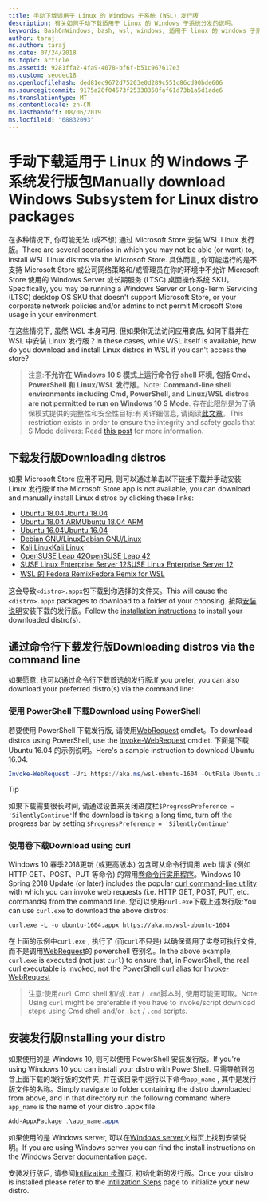```yaml
---
title: 手动下载适用于 Linux 的 Windows 子系统 (WSL) 发行版
description: 有关如何手动下载适用于 Linux 的 Windows 子系统分发的说明。
keywords: BashOnWindows, bash, wsl, windows, 适用于 linux 的 windows 子系统, WSL, windows 子系统, 发行版, ubuntu, openSUSE, SLES, debian, kali
author: taraj
ms.author: taraj
ms.date: 07/24/2018
ms.topic: article
ms.assetid: 9281ffa2-4fa9-4078-bf6f-b51c967617e3
ms.custom: seodec18
ms.openlocfilehash: ded81ec9672d75203e0d289c551c86cd90bde606
ms.sourcegitcommit: 9175a28f04573f25338358faf61d73b1a5d1ade6
ms.translationtype: MT
ms.contentlocale: zh-CN
ms.lasthandoff: 08/06/2019
ms.locfileid: "68832093"
---
```

# <a name="manually-download-windows-subsystem-for-linux-distro-packages"></a><span data-ttu-id="61271-104">手动下载适用于 Linux 的 Windows 子系统发行版包</span><span class="sxs-lookup"><span data-stu-id="61271-104">Manually download Windows Subsystem for Linux distro packages</span></span>

<span data-ttu-id="61271-105">在多种情况下, 你可能无法 (或不想) 通过 Microsoft Store 安装 WSL Linux 发行版。</span><span class="sxs-lookup"><span data-stu-id="61271-105">There are several scenarios in which you may not be able (or want) to, install WSL Linux distros via the Microsoft Store.</span></span> <span data-ttu-id="61271-106">具体而言, 你可能运行的是不支持 Microsoft Store 或公司网络策略和/或管理员在你的环境中不允许 Microsoft Store 使用的 Windows Server 或长期服务 (LTSC) 桌面操作系统 SKU。</span><span class="sxs-lookup"><span data-stu-id="61271-106">Specifically, you may be running a Windows Server or Long-Term Servicing (LTSC) desktop OS SKU that doesn't support Microsoft Store, or your corporate network policies and/or admins to not permit Microsoft Store usage in your environment.</span></span>

<span data-ttu-id="61271-107">在这些情况下, 虽然 WSL 本身可用, 但如果你无法访问应用商店, 如何下载并在 WSL 中安装 Linux 发行版？</span><span class="sxs-lookup"><span data-stu-id="61271-107">In these cases, while WSL itself is available, how do you download and install Linux distros in WSL if you can't access the store?</span></span>

> <span data-ttu-id="61271-108">注意:**不允许在 Windows 10 S 模式上运行命令行 shell 环境, 包括 Cmd、PowerShell 和 Linux/WSL 发行版**。</span><span class="sxs-lookup"><span data-stu-id="61271-108">Note: **Command-line shell environments including Cmd, PowerShell, and Linux/WSL distros are not permitted to run on Windows 10 S Mode**.</span></span> <span data-ttu-id="61271-109">存在此限制是为了确保模式提供的完整性和安全性目标:有关详细信息, 请阅读[此文章](https://blogs.msdn.microsoft.com/commandline/2017/05/18/will-linux-distros-run-on-windows-10-s/)。</span><span class="sxs-lookup"><span data-stu-id="61271-109">This restriction exists in order to ensure the integrity and safety goals that S Mode delivers: Read [this post](https://blogs.msdn.microsoft.com/commandline/2017/05/18/will-linux-distros-run-on-windows-10-s/) for more information.</span></span>

## <a name="downloading-distros"></a><span data-ttu-id="61271-110">下载发行版</span><span class="sxs-lookup"><span data-stu-id="61271-110">Downloading distros</span></span>

<span data-ttu-id="61271-111">如果 Microsoft Store 应用不可用, 则可以通过单击以下链接下载并手动安装 Linux 发行版:</span><span class="sxs-lookup"><span data-stu-id="61271-111">If the Microsoft Store app is not available, you can download and manually install Linux distros by clicking these links:</span></span>
* [<span data-ttu-id="61271-112">Ubuntu 18.04</span><span class="sxs-lookup"><span data-stu-id="61271-112">Ubuntu 18.04</span></span>](https://aka.ms/wsl-ubuntu-1804)
* [<span data-ttu-id="61271-113">Ubuntu 18.04 ARM</span><span class="sxs-lookup"><span data-stu-id="61271-113">Ubuntu 18.04 ARM</span></span>](https://aka.ms/wsl-ubuntu-1804-arm)
* [<span data-ttu-id="61271-114">Ubuntu 16.04</span><span class="sxs-lookup"><span data-stu-id="61271-114">Ubuntu 16.04</span></span>](https://aka.ms/wsl-ubuntu-1604)
* [<span data-ttu-id="61271-115">Debian GNU/Linux</span><span class="sxs-lookup"><span data-stu-id="61271-115">Debian GNU/Linux</span></span>](https://aka.ms/wsl-debian-gnulinux)
* [<span data-ttu-id="61271-116">Kali Linux</span><span class="sxs-lookup"><span data-stu-id="61271-116">Kali Linux</span></span>](https://aka.ms/wsl-kali-linux-new)
* [<span data-ttu-id="61271-117">OpenSUSE Leap 42</span><span class="sxs-lookup"><span data-stu-id="61271-117">OpenSUSE Leap 42</span></span>](https://aka.ms/wsl-opensuse-42)
* [<span data-ttu-id="61271-118">SUSE Linux Enterprise Server 12</span><span class="sxs-lookup"><span data-stu-id="61271-118">SUSE Linux Enterprise Server 12</span></span>](https://aka.ms/wsl-sles-12)
* [<span data-ttu-id="61271-119">WSL 的 Fedora Remix</span><span class="sxs-lookup"><span data-stu-id="61271-119">Fedora Remix for WSL</span></span>](https://github.com/WhitewaterFoundry/WSLFedoraRemix/releases/)

<span data-ttu-id="61271-120">这会导致`<distro>.appx`包下载到你选择的文件夹。</span><span class="sxs-lookup"><span data-stu-id="61271-120">This will cause the `<distro>.appx` packages to download to a folder of your choosing.</span></span> <span data-ttu-id="61271-121">按照[安装说明](#Installing-your-distro)安装下载的发行版。</span><span class="sxs-lookup"><span data-stu-id="61271-121">Follow the [installation instructions](#Installing-your-distro) to install your downloaded distro(s).</span></span>

## <a name="downloading-distros-via-the-command-line"></a><span data-ttu-id="61271-122">通过命令行下载发行版</span><span class="sxs-lookup"><span data-stu-id="61271-122">Downloading distros via the command line</span></span>
<span data-ttu-id="61271-123">如果愿意, 也可以通过命令行下载首选的发行版:</span><span class="sxs-lookup"><span data-stu-id="61271-123">If you prefer, you can also download your preferred distro(s) via the command line:</span></span>

 ### <a name="download-using-powershell"></a><span data-ttu-id="61271-124">使用 PowerShell 下载</span><span class="sxs-lookup"><span data-stu-id="61271-124">Download using PowerShell</span></span>
 <span data-ttu-id="61271-125">若要使用 PowerShell 下载发行版, 请使用[WebRequest](https://msdn.microsoft.com/powershell/reference/5.1/microsoft.powershell.utility/invoke-webrequest) cmdlet。</span><span class="sxs-lookup"><span data-stu-id="61271-125">To download distros using PowerShell, use the [Invoke-WebRequest](https://msdn.microsoft.com/powershell/reference/5.1/microsoft.powershell.utility/invoke-webrequest) cmdlet.</span></span> <span data-ttu-id="61271-126">下面是下载 Ubuntu 16.04 的示例说明。</span><span class="sxs-lookup"><span data-stu-id="61271-126">Here's a sample instruction to download Ubuntu 16.04.</span></span>

```powershell
Invoke-WebRequest -Uri https://aka.ms/wsl-ubuntu-1604 -OutFile Ubuntu.appx -UseBasicParsing
```

> [!TIP]
> <span data-ttu-id="61271-127">如果下载需要很长时间, 请通过设置来关闭进度栏`$ProgressPreference = 'SilentlyContinue'`</span><span class="sxs-lookup"><span data-stu-id="61271-127">If the download is taking a long time, turn off the progress bar by setting `$ProgressPreference = 'SilentlyContinue'`</span></span>

### <a name="download-using-curl"></a><span data-ttu-id="61271-128">使用卷下载</span><span class="sxs-lookup"><span data-stu-id="61271-128">Download using curl</span></span>
<span data-ttu-id="61271-129">Windows 10 春季2018更新 (或更高版本) 包含可从命令行调用 web 请求 (例如 HTTP GET、POST、PUT 等命令) 的常用[卷命令行实用程序](https://curl.haxx.se/)。</span><span class="sxs-lookup"><span data-stu-id="61271-129">Windows 10 Spring 2018 Update (or later) includes the popular [curl command-line utility](https://curl.haxx.se/) with which you can invoke web requests (i.e. HTTP GET, POST, PUT, etc. commands) from the command line.</span></span> <span data-ttu-id="61271-130">您可以使用`curl.exe`下载上述发行版:</span><span class="sxs-lookup"><span data-stu-id="61271-130">You can use `curl.exe` to download the above distros:</span></span>

```console
curl.exe -L -o ubuntu-1604.appx https://aka.ms/wsl-ubuntu-1604
```

<span data-ttu-id="61271-131">在上面的示例中`curl.exe` , 执行了 (而`curl`不只是) 以确保调用了实卷可执行文件, 而不是调用[WebRequest](https://docs.microsoft.com/en-us/powershell/module/microsoft.powershell.utility/invoke-webrequest?view=powershell-6)的 powershell 卷别名。</span><span class="sxs-lookup"><span data-stu-id="61271-131">In the above example, `curl.exe` is executed (not just `curl`) to ensure that, in PowerShell, the real curl executable is invoked, not the PowerShell curl alias for [Invoke-WebRequest](https://docs.microsoft.com/en-us/powershell/module/microsoft.powershell.utility/invoke-webrequest?view=powershell-6)</span></span>

> <span data-ttu-id="61271-132">注意:使用`curl` Cmd shell 和/或`.bat`  /  `.cmd`脚本时, 使用可能更可取。</span><span class="sxs-lookup"><span data-stu-id="61271-132">Note: Using `curl` might be preferable if you have to invoke/script download steps using Cmd shell and/or `.bat` / `.cmd` scripts.</span></span>

## <a name="installing-your-distro"></a><span data-ttu-id="61271-133">安装发行版</span><span class="sxs-lookup"><span data-stu-id="61271-133">Installing your distro</span></span>
<span data-ttu-id="61271-134">如果使用的是 Windows 10, 则可以使用 PowerShell 安装发行版。</span><span class="sxs-lookup"><span data-stu-id="61271-134">If you're using Windows 10 you can install your distro with PowerShell.</span></span> <span data-ttu-id="61271-135">只需导航到包含上面下载的发行版的文件夹, 并在该目录中运行以下命令`app_name` , 其中是发行版文件的名称。</span><span class="sxs-lookup"><span data-stu-id="61271-135">Simply navigate to folder containing the distro downloaded from above, and in that directory run the following command where `app_name` is the name of your distro .appx file.</span></span>  
```Powershell
Add-AppxPackage .\app_name.appx
```

<span data-ttu-id="61271-136">如果使用的是 Windows server, 可以在[Windows server](install-on-server.md)文档页上找到安装说明。</span><span class="sxs-lookup"><span data-stu-id="61271-136">If you are using Windows server you can find the install instructions on the [Windows Server](install-on-server.md) documentation page.</span></span>

<span data-ttu-id="61271-137">安装发行版后, 请参阅[Intilization 步骤](initialize-distro.md)页, 初始化新的发行版。</span><span class="sxs-lookup"><span data-stu-id="61271-137">Once your distro is installed please refer to the [Intilization Steps](initialize-distro.md) page to initialize your new distro.</span></span>
